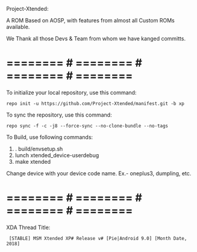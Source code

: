 Project-Xtended:

A ROM Based on AOSP, with features from almost all Custom ROMs available. 

We Thank all those Devs & Team from whom we have kanged committs.

# ======== # ======== # ======== # ======== #

To initialize your local repository, use this command:

    repo init -u https://github.com/Project-Xtended/manifest.git -b xp

To sync the repository, use this command:

    repo sync -f -c -j8 --force-sync --no-clone-bundle --no-tags

To Build, use following commands:

1) . build/envsetup.sh
2) lunch xtended_device-userdebug
3) make xtended

Change device with your device code name. Ex.- oneplus3, dumpling, etc.
	
# ======== # ======== # ======== # ======== #

XDA Thread Title:

     [STABLE] MSM Xtended XP# Release v# [Pie|Android 9.0] [Month Date, 2018]



